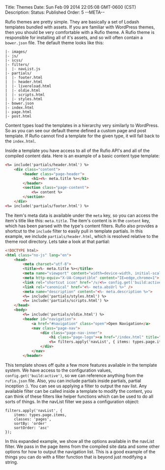 Title: Themes
Date: Sun Feb 09 2014 22:05:08 GMT-0600 (CST)
Description: 
Status: Published
Order: 5
--META--

Rufio themes are pretty simple.  They are basically a set of Lodash templates bundled with assets.  If you are familiar with WordPress themes, then you should be very comfortable with a Rufio theme.  A Rufio theme is responsible for installing all of it's assets, and so will often contain a `bower.json` file.  The default theme looks like this:

```
|- images/
|- js/
|- scss/
|- filters/
|  |- navList.js
|- partials/
|  |- footer.html
|  |- header.html
|  |- livereload.html
|  |- oldie.html
|  |- scripts.html
|  |- styles.html
|- bower.json
|- index.html
|- page.html
|- post.html
```

Content types load the templates in a hierarchy very similarly to WordPress.  So as you can see our default theme defined a custom page and post template.  If Rufio cannot find a template for the given type, it will fall back to the `index.html`.

Inside a template you have access to all of the Rufio API's and all of the compiled content data.  Here is an example of a basic content type template:

```html
<%= include('partials/header.html') %>
	<div class="content">
		<header class="page-header">
			<h1><%- meta.title %></h1>
		</header>
		<section class="page-content">
			<%= content %>
		</section>
	</div>
<%= include('partials/footer.html') %>
```

The item's meta data is available under the `meta` key, so you can access the item's title like this: `meta.title`.  The item's content is in the `content` key, which has been parsed with the type's content filters.  Rufio also provides a shortcut to the `include` filter to easily pull in template partials.  In this example, we include `partials/header.html`, which is resolved relative to the theme root directory.  Lets take a look at that partial:

```html
<!DOCTYPE html>
<html class="no-js" lang="en">
    <head>
        <meta charset="utf-8">
        <title><%- meta.title %></title>
		<meta name="viewport" content="width=device-width, initial-scale=1">
		<meta http-equiv="X-UA-Compatible" content="IE=edge,chrome=1">
		<link rel="shortcut icon" href="/v/<%= config.get('build:active') %>/images/favicons/favicon.ico"/>
		<link rel="canonical" href="<%- meta.absUrl %>" />
		<meta name="description" content="<%- meta.description %>">
		<%= include('partials/styles.html') %>
		<%= include('partials/scripts.html') %>
    </head>
    <body>
		<%= include('partials/oldie.html') %>
		<header id="navigation">
			<a href="#navigation" class="open">Open Navigation</a>
			<nav class="page-nav">
				<div class="page-nav-inner">
					<h1 class="page-logo"><a href="/index.html" title="<%- config.get('hostname') %> - <%- config.get('tagline') %>"><%- config.get('hostname') %> - <%- config.get('tagline') %></a></h1>
					<%= filters.apply('navList', { items: types.page.items, classes: 'pages', sortBy: 'order' }) %>
				</div>
			</nav>
		</header>
```

This template shows off quite a few more features available in the template system.  We have access to the configuration values, `config.get('build:active')`, so we can reference anything from the `rufio.json` file.  Also, you can include partials inside partials, partial inception :).  You can see us applying a filter to output the nav list.  Any available filter can be called inside a template to modify the content, you can think of these filters like helper functions which can be used to do all sorts of things.  In the navList filter we pass a configuration object:

```
filters.apply('navList', {
	items: types.page.items,
	classes: 'pages',
	sortBy: 'order'
	sortOrder: 'asc'
});
```

In this expanded example, we show all the options available in the navList filter.  We pass in the page items from the compiled site data and some other options for how to output the navigation list.  This is a good example of the things you can do with a filter function that is beyond just modifying a string.
